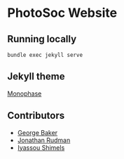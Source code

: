 # PhotoSoc Website

## Running locally
`bundle exec jekyll serve`

## Jekyll theme
[Monophase](https://github.com/zivhub/monophase)

## Contributors
* [George Baker](https://www.gsbaker.uk)
* [Jonathan Rudman](https://www.jontyrudman.uk)
* [Iyassou Shimels](https://github.com/iyassou)
